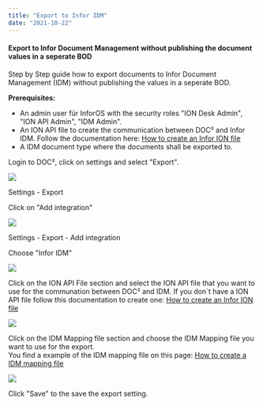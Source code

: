 ```yaml
---
title: "Export to Infor IDM"
date: "2021-10-22"
---
```


#### Export to Infor Document Management without publishing the document values in a seperate BOD

Step by Step guide how to export documents to Infor Document Management (IDM) without publishing the values in a seperate BOD.

**Prerequisites:**

- An admin user für InforOS with the security roles "ION Desk Admin", "ION API Admin", "IDM Admin".
- An ION API file to create the communication between DOC² and Infor IDM. Follow the documentation here: [How to create an Infor ION file](https://docs.cloudintegration.eu/docs/doc2app/export/infor/create-a-infor-ion-file/)
- A IDM document type where the documents shall be exported to.

Login to DOC², click on settings and select "Export".

![](/_images/doc2/image-1-1024x695.png)

  
Settings - Export

Click on "Add integration"

![](/_images/doc2/image-7-1024x751.png)

Settings - Export - Add integration

Choose "Infor IDM"

![](/_images/doc2/image-12-1024x356.png)

Click on the ION API File section and select the ION API file that you want to use for the communation between DOC² and IDM. If you don´t have a ION API file follow this documentation to create one: [How to create an Infor ION file](https://docs.cloudintegration.eu/docs/doc2app/export/infor/create-a-infor-ion-file/)

![](/_images/doc2/image-22-1024x354.png)

Click on the IDM Mapping file section and choose the IDM Mapping file you want to use for the export.  
You find a example of the IDM mapping file on this page: [How to create a IDM mapping file](https://docs.cloudintegration.eu/docs/doc2app/export/infor/how-to-create-a-idm-mapping-file/)

![](/_images/doc2/image-24-1024x352.png)

Click "Save" to the save the export setting.
